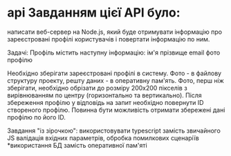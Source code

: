 # api Завданням цієї АРІ було:
написати веб-сервер на Node.js, який буде отримувати інформацію про зареєстровані профілі користувачів і повертати інформацію по ним.

Задачі:
Профіль містить наступну інформацію:
ім'я
прізвище
email
фото профілю

Необхідно зберігати зареєстровані профілі в систему.
Фото - в файлову структуру проекту, решту даних - в оперативну пам'ять.
Фото, перш ніж зберігати, необхідно обрізати до розміру 200х200 пікселів з вирівнюванням по центру (горизонтально та вертикально).
Після збереження профілю у відповідь на запит необхідно повернути ID створеного профілю.
Повинна бути можливість отримати збережені дані профілю по його ID. 

Завдання "із зірочкою":
використовувати typescript замість звичайного JS
валідація вхідних параметрів, обробка помилкових сценаріїв
*використання БД замість оперативної пам'яті

